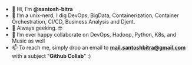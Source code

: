 - 👋 Hi, I’m **@santosh-bitra**
- 👀 I’m a unix-nerd, I dig DevOps, BigData, Containerization, Container Orchestration, CI/CD, Business Analysis and Djent.
- 🌱 Always geeking. 🤓
- 💞️ I’m ever happy collaborate on DevOps, Hadoop, Python, K8s, and Music as well
- 📫 To reach me, simply drop an email to **mail.santoshbitra@gmail.com** with a subject "**Github Collab**" :)

<!---
santosh-bitra/santosh-bitra is a ✨ special ✨ repository because its `README.md` (this file) appears on your GitHub profile.
You can click the Preview link to take a look at your changes.
--->
